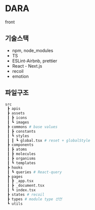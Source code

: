 # DARA

front

## 기술스택

- npm, node_modules
- TS
- ESLint-Airbnb, prettier
- React - Next.js
- recoil
- emotion

## 파일구조

```bash
src
 ┣ apis
 ┣ assets
 ┃ ┣ icons
 ┃ ┗ images
 ┣ commons # base values
 ┃ ┣ constants
 ┃ ┗ styles
 ┃ ┃ ┗ global.tsx # reset + globalStyle
 ┣ components
 ┃ ┣ atoms
 ┃ ┣ molecules
 ┃ ┣ organisms
 ┃ ┗ templates
 ┣ hooks
 ┃ ┗ queries # React-query
 ┣ pages
 ┃ ┣ _app.tsx
 ┃ ┣ _document.tsx
 ┃ ┗ index.tsx
 ┣ states # recoil
 ┣ types # module type 선언
 ┗ utils
```
